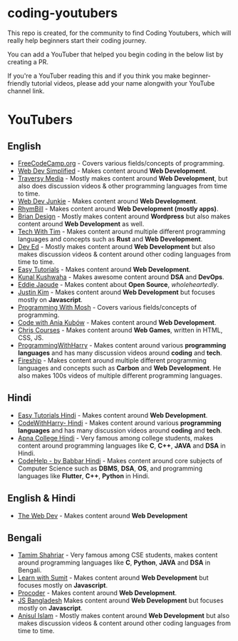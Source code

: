 # coding-youtubers

This repo is created, for the community to find Coding Youtubers, which will really help beginners start their coding journey.

You can add a YouTuber that helped you begin coding in the below list by creating a PR.

If you're a YouTuber reading this and if you think you make beginner-friendly tutorial videos, please add your name alongwith your YouTube channel link.

# YouTubers

## English
- [FreeCodeCamp.org](https://www.youtube.com/Freecodecamp) - Covers various fields/concepts of programming.
- [Web Dev Simplified](https://www.youtube.com/WebDevSimplified) - Makes content around **Web Development**.
- [Traversy Media](https://www.youtube.com/TraversyMedia) - Mostly makes content around **Web Development**, but also does discussion videos & other programming languages from time to time.
- [Web Dev Junkie](https://www.youtube.com/WebDevJunkie) - Makes content around **Web Development**.
- [RhymBill](https://www.youtube.com/RhymBil) - Makes content around **Web Development (mostly apps)**.
- [Brian Design](https://www.youtube.com/channel/UCsKsymTY_4BYR-wytLjex7A) - Mostly makes content around **Wordpress** but also makes content around **Web Development** as well.
- [Tech With Tim](https://youtube.com/techwithtim) - Makes content around multiple different programming languages and concepts such as **Rust** and **Web Development**.
- [Dev Ed](https://www.youtube.com/DevEd) - Mostly makes content around **Web Development** but also makes discussion videos & content around other coding languages from time to time.
- [Easy Tutorials](https://www.youtube.com/EasyTutorialsVideo) - Makes content around **Web Development**.
- [Kunal Kushwaha](https://www.youtube.com/kunalkushwaha) - Makes awesome content around **DSA** and **DevOps**.
- [Eddie Jaoude](https://www.youtube.com/channel/UC5mnBodB73bR88fLXHSfzYA) - Makes content about **Open Source**, *wholeheartedly*.
- [Justin Kim](https://www.youtube.com/JustinKimJS) - Makes content around **Web Development** but focuses mostly on **Javascript**.
- [Programming With Mosh](https://www.youtube.com/programmingwithmosh) - Covers various fields/concepts of programming. 
- [Code with Ania Kubów](https://www.youtube.com/AniaKub%C3%B3w) - Makes content around **Web Development**.
- [Chris Courses](https://www.youtube.com/ChrisCourses) - Makes content around **Web Games**, written in HTML, CSS, JS.
- [ProgrammingWithHarry](https://www.youtube.com/programmingwithharry) - Makes content around various **programming languages** and has many discussion videos around **coding** and **tech**.
- [Fireship](https://www.youtube.com/c/Fireship) - Makes content around multiple different programming languages and concepts such as **Carbon** and **Web Development**. He also makes 100s videos of multiple different programming languages.

## Hindi
- [Easy Tutorials Hindi](https://www.youtube.com/EasyTutorialsVideo) - Makes content around **Web Development**.
- [CodeWithHarry- Hindi](https://www.youtube.com/CodeWithHarry) - Makes content around various **programming languages** and has many discussion videos around **coding** and **tech**.
- [Apna College Hindi](https://www.youtube.com/ApnaCollegeOfficial) - Very famous among college students, makes content around programming languages like **C**, **C++**, **JAVA** and **DSA** in Hindi.
- [CodeHelp - by Babbar Hindi](https://www.youtube.com/CodeHelpbyBabbar) - Makes content around core subjects of Computer Science such as **DBMS**, **DSA**, **OS**, and programming languages like **Flutter**, **C++**, **Python** in Hindi.

## English & Hindi
- [The Web Dev](https://www.youtube.com/channel/UCRf7mazcufqZxd2pR3oQJuQ) - Makes content around **Web Development**

## Bengali
- [Tamim Shahriar](https://www.youtube.com/c/TamimShahriar) - Very famous among CSE students, makes content around programming languages like **C**, **Python**, **JAVA** and **DSA** in Bengali.
- [Learn with Sumit](https://www.youtube.com/c/LearnwithSumit) - Makes content around **Web Development** but focuses mostly on **Javascript**.
- [Procoder](https://www.youtube.com/c/ProcoderBD) - Makes content around **Web Development**.
- [JS Bangladesh](https://www.youtube.com/c/JSBangladesh) Makes content around **Web Development** but focuses mostly on **Javascript**.
- [Anisul Islam](https://www.youtube.com/c/anisulislamrubel) - Mostly makes content around **Web Development** but also makes discussion videos & content around other coding languages from time to time.

